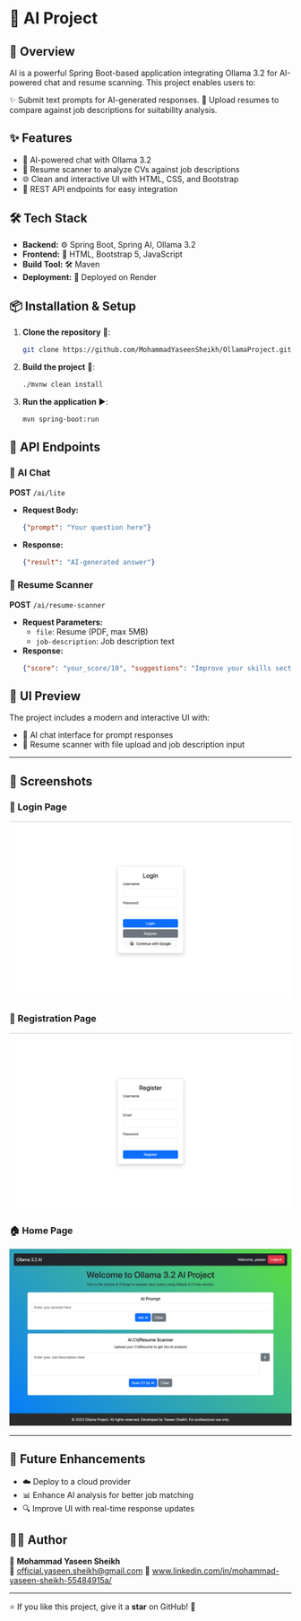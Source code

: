 # 🤖 AI Project

## 🚀 Overview
AI is a powerful Spring Boot-based application integrating Ollama 3.2 for AI-powered chat and resume scanning. This project enables users to:

✨ Submit text prompts for AI-generated responses.
📄 Upload resumes to compare against job descriptions for suitability analysis.

## ✨ Features
- 🤖 AI-powered chat with Ollama 3.2
- 📑 Resume scanner to analyze CVs against job descriptions
- 🌐 Clean and interactive UI with HTML, CSS, and Bootstrap
- 🔗 REST API endpoints for easy integration

## 🛠 Tech Stack
- **Backend:** ⚙️ Spring Boot, Spring AI, Ollama 3.2
- **Frontend:** 🎨 HTML, Bootstrap 5, JavaScript
- **Build Tool:** 🛠️ Maven
- **Deployment:** 🛜 Deployed on Render

## 📦 Installation & Setup
1. **Clone the repository** 🛜:
   ```bash
   git clone https://github.com/MohammadYaseenSheikh/OllamaProject.git
   ```
2. **Build the project** 🔨:
   ```bash
   ./mvnw clean install
   ```
3. **Run the application** ▶️:
   ```bash
   mvn spring-boot:run
   ```

## 📡 API Endpoints
### 🔹 AI Chat
**POST** `/ai/lite`
- **Request Body:**
  ```json
  {"prompt": "Your question here"}
  ```
- **Response:**
  ```json
  {"result": "AI-generated answer"}
  ```

### 📄 Resume Scanner
**POST** `/ai/resume-scanner`
- **Request Parameters:**
  - `file`: Resume (PDF, max 5MB)
  - `job-description`: Job description text
- **Response:**
  ```json
  {"score": "your_score/10", "suggestions": "Improve your skills section.", "errorMessage":"error message if occurs"}
  ```

## 🎨 UI Preview
The project includes a modern and interactive UI with:
- 📝 AI chat interface for prompt responses
- 📂 Resume scanner with file upload and job description input

---

## 📸 Screenshots

### 🔑 Login Page
![Login Page](img_1.png)

### 📝 Registration Page
![Registration Page](img_2.png)

### 🏠 Home Page
![Home Page](img_4.png)

---

## 🚀 Future Enhancements
- ☁️ Deploy to a cloud provider
- 📊 Enhance AI analysis for better job matching
- 🔍 Improve UI with real-time response updates

## 👨‍💻 Author

👤 **Mohammad Yaseen Sheikh**  
📧 official.yaseen.sheikh@gmail.com
🔗 www.linkedin.com/in/mohammad-yaseen-sheikh-55484915a/

---

⭐ If you like this project, give it a **star** on GitHub! 🌟

